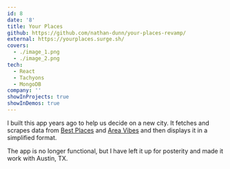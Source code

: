 ```yaml
---
id: 8
date: '8'
title: Your Places
github: https://github.com/nathan-dunn/your-places-revamp/
external: https://yourplaces.surge.sh/
covers:
  - ./image_1.png
  - ./image_2.png
tech:
  - React
  - Tachyons
  - MongoDB
company: ''
showInProjects: true
showInDemos: true
---
```


I built this app years ago to help us decide on a new city. It fetches and scrapes data from [Best Places](https://www.bestplaces.net/) and [Area Vibes](https://www.areavibes.com/) and then displays it in a simplified format.

The app is no longer functional, but I have left it up for posterity and made it work with Austin, TX.
